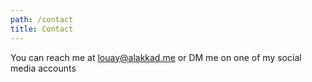 ```yaml
---
path: /contact
title: Contact
---
```


You can reach me at [louay@alakkad.me](mailto:louay@alakkad.me) or DM me on
one of my social media accounts

<social-links>
  <social-link url="https://linkedin.com/in/louay8" icon="linkedin" label="LinkedIn"></social-link>
  <social-link url="https://github.com/louy" icon="github" label="GitHub"></social-link>
  <social-link url="https://twitter.com/l0uy" icon="twitter" label="Twitter"></social-link>
</social-links>
